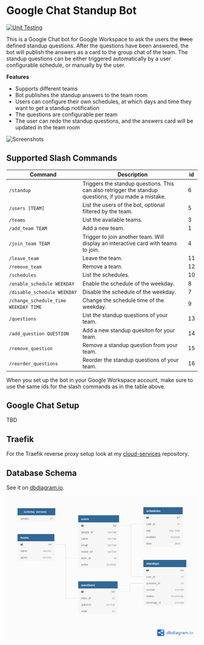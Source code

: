 # Google Chat Standup Bot

[![Unit Testing](https://github.com/samuelba/google-chat-standup-bot/actions/workflows/unit-testing.yml/badge.svg)](https://github.com/samuelba/google-chat-standup-bot/actions/workflows/unit-testing.yml)

This is a Google Chat bot for Google Workspace to ask the users the ~~three~~ defined standup questions. 
After the questions have been answered, the bot will publish the answers as a card to the group chat of the team. 
The standup questions can be either triggered automatically by a user configurable schedule, or manually by the user.

**Features**

* Supports different teams
* Bot publishes the standup answers to the team room
* Users can configure their own schedules, at which days and time they want to get a standup notification
* The questions are configurable per team
* The user can redo the standup questions, and the answers card will be updated in the team room

![Screenshots](images/screenshots.png)

## Supported Slash Commands

| Command | Description | id |
| ------- | ----------- | ---|
| `/standup` | Triggers the standup questions. This can also retrigger the standup questions, if you made a mistake. | 6 |
| `/users [TEAM]` | List the users of the bot, optional filtered by the team. | 5 |
| `/teams` | List the available teams. | 3 |
| `/add_team TEAM` | Add a new team. | 1 |
| `/join_team TEAM` | Trigger to join another team. Will display an interactive card with teams to join. | 4 |
| `/leave_team` | Leave the team. | 11 |
| `/remove_team` | Remove a team. | 12 |
| `/schedules` | List the schedules. | 10 |
| `/enable_schedule WEEKDAY` | Enable the schedule of the weekday. | 8 |
| `/disable_schedule WEEKDAY` | Disable the schedule of the weekday. | 7 |
| `/change_schedule_time WEEKDAY TIME` | Change the schedule time of the weekday. | 9 |
| `/questions` | List the standup questions of your team. | 13 |
| `/add_question QUESTION` | Add a new standup quesiton for your team. | 14 |
| `/remove_question` | Remove a standup question from your team. | 15 |
| `/reorder_questions` | Reorder the standup questions of your team. | 16 |

When you set up the bot in your Google Workspace account, make sure to use the same ids for the slash commands as in the table above.

## Google Chat Setup

TBD

## Traefik

For the Traefik reverse proxy setup look at my [cloud-services](https://github.com/samuelba/cloud-services/tree/master/traefik) repository.

## Database Schema

See it on [dbdiagram.io](https://dbdiagram.io/d/60354600fcdcb6230b212562).

![Database Schema](images/database_schema.png)
